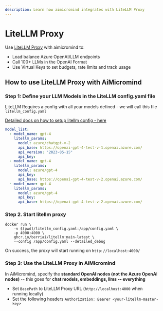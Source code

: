 ```yaml
---
description: Learn how aimicromind integrates with LiteLLM Proxy
---
```


# LiteLLM Proxy

Use [LiteLLM Proxy](https://docs.litellm.ai/docs/simple_proxy) with aimicromind to:

- Load balance Azure OpenAI/LLM endpoints
- Call 100+ LLMs in the OpenAI Format 
- Use Virtual Keys to set budgets, rate limits and track usage

## How to use LiteLLM Proxy with AiMicromind

### Step 1: Define your LLM Models in the LiteLLM config.yaml file

LiteLLM Requires a config with all your models defined - we will call this file `litellm_config.yaml`

[Detailed docs on how to setup litellm config - here](https://docs.litellm.ai/docs/proxy/configs)

```yaml
model_list:
  - model_name: gpt-4
    litellm_params:
      model: azure/chatgpt-v-2
      api_base: https://openai-gpt-4-test-v-1.openai.azure.com/
      api_version: "2023-05-15"
      api_key: 
  - model_name: gpt-4
    litellm_params:
      model: azure/gpt-4
      api_key: 
      api_base: https://openai-gpt-4-test-v-2.openai.azure.com/
  - model_name: gpt-4
    litellm_params:
      model: azure/gpt-4
      api_key: 
      api_base: https://openai-gpt-4-test-v-2.openai.azure.com/
```


### Step 2. Start litellm proxy

```shell
docker run \
    -v $(pwd)/litellm_config.yaml:/app/config.yaml \
    -p 4000:4000 \
    ghcr.io/berriai/litellm:main-latest \
    --config /app/config.yaml --detailed_debug
```

On success, the proxy will start running on `http://localhost:4000/`

### Step 3: Use the LiteLLM Proxy in AiMicromind

In AiMicromind, specify the **standard OpenAI nodes (not the Azure OpenAI nodes)** -- this goes for **chat models, embeddings, llms -- everything**

- Set `BasePath` to LiteLLM Proxy URL (`http://localhost:4000` when running locally)
- Set the following headers `Authorization: Bearer <your-litellm-master-key>`

